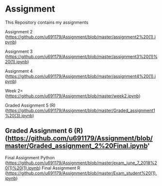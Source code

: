 # Assignment
This Repository contains my assignments


Assignment 2 (https://github.com/u691179/Assignment/blob/master/assignment2%20(1).ipynb) 

Assignment 3 (https://github.com/u691179/Assignment/blob/master/assignment3%20(1)%20(1).ipynb)

Assignment 4 (https://github.com/u691179/Assignment/blob/master/assignment4%20(1).ipynb)

Week 2=(https://github.com/u691179/Assignment/blob/master/week2.ipynb)

Graded Assignment 5 (R) (https://github.com/u691179/Assignment/blob/master/Graded_assignment1%20(3).ipynb)

Graded Assignment 6 (R) (https://github.com/u691179/Assignment/blob/master/Graded_assignment_2%20Final.ipynb'
----------------------------------------------------------------------------------------

Final Assignment Python (https://github.com/u691179/Assignment/blob/master/exam_june_7_2018%20(1)%20(1).ipynb) 
Final Assignment R (https://github.com/u691179/Assignment/blob/master/Exam_student%20(1).ipynb)
